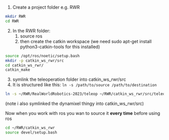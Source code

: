 

1. Create a project folder e.g. RWR

```bash
mkdir RWR
cd RWR
```

2. In the RWR folder: 
   1. source ros 
   2. then create the catkin workspace (we need sudo apt-get install python3-catkin-tools for this installed)

```bash
source /opt/ros/noetic/setup.bash 
mkdir -p catkin_ws_rwr/src
cd catkin_ws_rwr/
catkin_make
```

3.  symlink the teleoperation folder into catkin_ws_rwr/src
4.  It is structured like this: `ln -s /path/to/source /path/to/destination`

```bash
ln -s ~/RWR/RealWorldRobotics-2023/teleop ~/RWR/catkin_ws_rwr/src/teleop
```

(note i also symlinked the dynamixel thingy into catkin_ws_rwr/src)



Now when you work with ros you wan to source it **every time** before using ros

```bash
cd ~/RWR/catkin_ws_rwr
source devel/setup.bash

```
